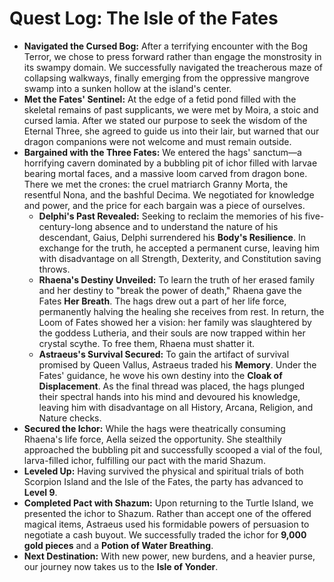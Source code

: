 # **Quest Log: The Isle of the Fates**

* **Navigated the Cursed Bog:** After a terrifying encounter with the Bog Terror, we chose to press forward rather than engage the monstrosity in its swampy domain. We successfully navigated the treacherous maze of collapsing walkways, finally emerging from the oppressive mangrove swamp into a sunken hollow at the island's center.  
* **Met the Fates' Sentinel:** At the edge of a fetid pond filled with the skeletal remains of past supplicants, we were met by Moira, a stoic and cursed lamia. After we stated our purpose to seek the wisdom of the Eternal Three, she agreed to guide us into their lair, but warned that our dragon companions were not welcome and must remain outside.  
* **Bargained with the Three Fates:** We entered the hags' sanctum—a horrifying cavern dominated by a bubbling pit of ichor filled with larvae bearing mortal faces, and a massive loom carved from dragon bone. There we met the crones: the cruel matriarch Granny Morta, the resentful Nona, and the bashful Decima. We negotiated for knowledge and power, and the price for each bargain was a piece of ourselves.  
  * **Delphi's Past Revealed:** Seeking to reclaim the memories of his five-century-long absence and to understand the nature of his descendant, Gaius, Delphi surrendered his **Body's Resilience**. In exchange for the truth, he accepted a permanent curse, leaving him with disadvantage on all Strength, Dexterity, and Constitution saving throws.  
  * **Rhaena's Destiny Unveiled:** To learn the truth of her erased family and her destiny to "break the power of death," Rhaena gave the Fates **Her Breath**. The hags drew out a part of her life force, permanently halving the healing she receives from rest. In return, the Loom of Fates showed her a vision: her family was slaughtered by the goddess Lutheria, and their souls are now trapped within her crystal scythe. To free them, Rhaena must shatter it.  
  * **Astraeus's Survival Secured:** To gain the artifact of survival promised by Queen Vallus, Astraeus traded his **Memory**. Under the Fates' guidance, he wove his own destiny into the **Cloak of Displacement**. As the final thread was placed, the hags plunged their spectral hands into his mind and devoured his knowledge, leaving him with disadvantage on all History, Arcana, Religion, and Nature checks.  
* **Secured the Ichor:** While the hags were theatrically consuming Rhaena's life force, Aella seized the opportunity. She stealthily approached the bubbling pit and successfully scooped a vial of the foul, larva-filled ichor, fulfilling our pact with the marid Shazum.  
* **Leveled Up:** Having survived the physical and spiritual trials of both Scorpion Island and the Isle of the Fates, the party has advanced to **Level 9**.  
* **Completed Pact with Shazum:** Upon returning to the Turtle Island, we presented the ichor to Shazum. Rather than accept one of the offered magical items, Astraeus used his formidable powers of persuasion to negotiate a cash buyout. We successfully traded the ichor for **9,000 gold pieces** and a **Potion of Water Breathing**.  
* **Next Destination:** With new power, new burdens, and a heavier purse, our journey now takes us to the **Isle of Yonder**.